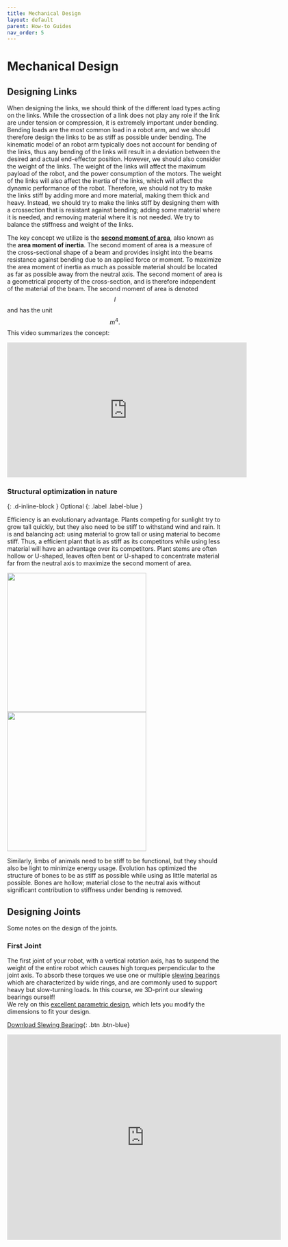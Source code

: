 ```yaml
---
title: Mechanical Design
layout: default
parent: How-to Guides
nav_order: 5
---
```


# Mechanical Design

## Designing Links
When designing the links, we should think of the different load types acting on the links. While the crossection of a link does not play any role if the link are under tension or compression, it is extremely important under bending. Bending loads are the most common load in a robot arm, and we should therefore design the links to be as stiff as possible under bending. The kinematic model of an robot arm typically does not account for bending of the links, thus any bending of the links will result in a deviation between the desired and actual end-effector position.
However, we should also consider the weight of the links. The weight of the links will affect the maximum payload of the robot, and the power consumption of the motors. The weight of the links will also affect the inertia of the links, which will affect the dynamic performance of the robot.
Therefore, we should not try to make the links stiff by adding more and more material, making them thick and heavy.
Instead, we should try to make the links stiff by designing them with a crossection that is resistant against bending; adding some material where it is needed, and removing material where it is not needed. We try to balance the stiffness and weight of the links.

The key concept we utilize is the [**second moment of area**](https://en.wikipedia.org/wiki/Second_moment_of_area), also known as the **area moment of inertia**. The second moment of area is a measure of the cross-sectional shape of a beam and provides insight into the beams resistance against bending due to an applied force or moment. To maximize the area moment of inertia as much as possible material should be located as far as possible away from the neutral axis. The second moment of area is a geometrical property of the cross-section, and is therefore independent of the material of the beam. The second moment of area is denoted $$I$$ and has the unit $$m^4.$$ This video summarizes the concept:

<iframe width="560" height="315" src="https://www.youtube.com/embed/Bls5KnQOWkY" title="YouTube video player" frameborder="0" allow="accelerometer; autoplay; clipboard-write; encrypted-media; gyroscope; picture-in-picture; web-share" allowfullscreen></iframe>


### Structural optimization in nature
{: .d-inline-block }
Optional
{: .label .label-blue } 

Efficiency is an evolutionary advantage.
Plants competing for sunlight try to grow tall quickly, but they also need to be stiff to withstand wind and rain. It is and balancing act: using material to grow tall or using material to become stiff.
Thus, a efficient plant that is as stiff as its competitors while using less material will have an advantage over its competitors. Plant stems are often hollow or U-shaped, leaves often bent or U-shaped to concentrate material far from the neutral axis to maximize the second moment of area.

<img src="https://upload.wikimedia.org/wikipedia/commons/7/7c/Brassica_napus_03_ies.jpg" width="325"> <img src="https://upload.wikimedia.org/wikipedia/commons/thumb/9/9f/Os_longum_1.png/1599px-Os_longum_1.png?20200828160255" width="325">

Similarly, limbs of animals need to be stiff to be functional, but they should also be light to minimize energy usage.
Evolution has optimized the structure of bones to be as stiff as possible while using as little material as possible. Bones are hollow; material close to the neutral axis without significant contribution to stiffness under bending is removed.


## Designing Joints
Some notes on the design of the joints.

### First Joint
The first joint of your robot, with a vertical rotation axis, has to suspend the weight of the entire robot which causes high torques perpendicular to the joint axis. To absorb these torques we use one or multiple [slewing bearings](https://en.wikipedia.org/wiki/Slewing_bearing) which are characterized by wide rings, and are commonly used to support heavy but slow-turning loads. In this course, we 3D-print our slewing bearings ourself!  
We rely on this [excellent parametric design](https://www.instructables.com/Create-a-Parametric-3d-printable-Slew-Bearing-With/), which lets you modify the dimensions to fit your design.

[Download Slewing Bearing](https://content.instructables.com/F7B/FGGK/J3OPQDLL/F7BFGGKJ3OPQDLL.f3d){: .btn .btn-blue}

<iframe src="https://myhvl14.autodesk360.com/shares/public/SH512d4QTec90decfa6ebce8a17257a2b2f4?mode=embed" width="640" height="480" allowfullscreen="true" webkitallowfullscreen="true" mozallowfullscreen="true"  frameborder="0"></iframe>